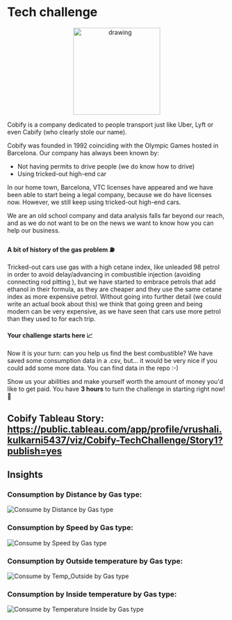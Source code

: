 # Tech challenge

<p align="center"> 
<img src="https://kamisetas.com/image/bordados/Cobi-Barcelona-92-parche.gif" alt="drawing" width="200"/>
</p>

Cobify is a company dedicated to people transport just like Uber, Lyft or even Cabify (who clearly stole our name).

Cobify was founded in 1992 coinciding with the Olympic Games hosted in Barcelona. Our company has always been known by:

- Not having permits to drive people (we do know how to drive)
- Using tricked-out high-end car

In our home town, Barcelona, VTC licenses have appeared and we have been able to start being a legal company, because we do have licenses now. However, we still keep using tricked-out high-end cars.

We are an old school company and data analysis falls far beyond our reach, and as we do not want to be on the news we want to know how you can help our business.

#### A bit of history of the gas problem ⛽️

Tricked-out cars use gas with a high cetane index, like unleaded 98 petrol in order to avoid delay/advancing in combustible injection (avoiding connecting rod pitting ), but we have started to embrace petrols that add ethanol in their formula, as they are cheaper and they use the same cetane index as more expensive petrol. Without going into further detail (we could write an actual book about this) we think that going green and being modern can be very expensive, as we have seen that cars use more petrol than they used to for each trip.

#### Your challenge starts here 📈

Now it is your turn: can you help us find the best combustible?
We have saved some consumption data in a .csv, but… it would be very nice if you could add some more data. You can find data in the repo :-)

Show us your abilities and make yourself worth the amount of money you'd like to get paid. You have **3 hours** to turn the challenge in starting right now! 💸

## Cobify Tableau Story: https://public.tableau.com/app/profile/vrushali.kulkarni5437/viz/Cobify-TechChallenge/Story1?publish=yes

## Insights

### Consumption by Distance by Gas type:
![Consume by Distance by Gas type](https://github.com/vrushali92/technical_challenge_DA/assets/28844399/4c5aaa10-a811-48a3-a39a-85acd2e7b245)


### Consumption by Speed by Gas type:
![Consume by Speed by Gas type](https://github.com/vrushali92/technical_challenge_DA/assets/28844399/0af8c148-be30-4db1-b8b2-5bb459ce5541)


### Consumption by Outside temperature by Gas type:
![Consume by Temp_Outside by Gas type](https://github.com/vrushali92/technical_challenge_DA/assets/28844399/d665151a-2545-4698-ab1b-328bc818296d)


### Consumption by Inside temperature by Gas type:
![Consume by Temperature Inside by Gas type](https://github.com/vrushali92/technical_challenge_DA/assets/28844399/e118ff24-d3e9-4582-a9da-06841440c455)

